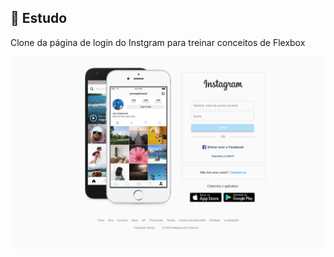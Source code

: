## 📝 Estudo

<p>Clone da página de login do Instgram para treinar conceitos de Flexbox</p>

<img src="/.github/login-default.png"/>

